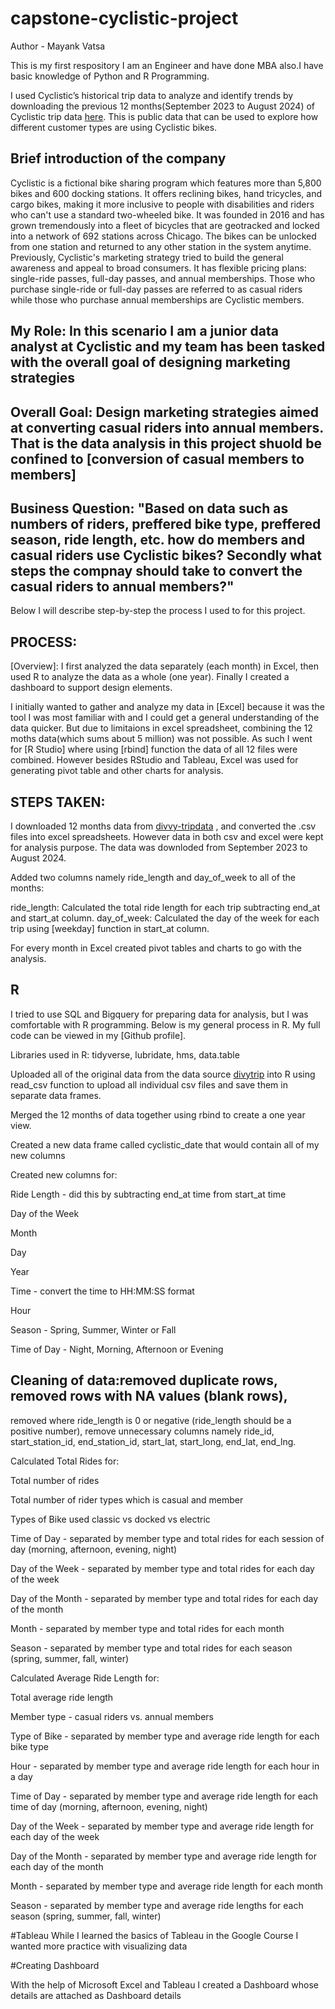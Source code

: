 # capstone-cyclistic-project

Author - Mayank Vatsa

This is my first respository
I am an Engineer and have done MBA also.I have basic knowledge of Python and R Programming.



I used Cyclistic’s historical trip data to analyze and identify trends by downloading the previous 12 months(September 2023 to August 2024) of Cyclistic trip data [here](https://divvy-tripdata.s3.amazonaws.com/index.html).  This is public data that can be used to explore how different customer types are using Cyclistic bikes. 

## Brief introduction of the company

Cyclistic is a fictional bike sharing program which features more than 5,800 bikes and 600 docking stations. It offers reclining bikes, hand tricycles, and cargo bikes, making it more inclusive to people with disabilities and riders who can't use a standard two-wheeled bike. It was founded in 2016 and has grown tremendously into a fleet of bicycles that are geotracked and locked into a network of 692 stations across Chicago. The bikes can be unlocked from one station and returned to any other station in the system anytime.
Previously, Cyclistic's marketing strategy tried to build the general awareness and appeal to broad consumers. It has flexible pricing plans: single-ride passes, full-day passes, and annual memberships. Those who purchase single-ride or full-day passes are referred to as casual riders while those who purchase annual memberships are Cyclistic members. 

## My Role: In this scenario I am a junior data analyst at Cyclistic and my team has been tasked with the overall goal of designing marketing strategies 


## Overall Goal: Design marketing strategies aimed at converting casual riders into annual members. That is the data analysis in this project shuold be confined to [conversion of casual members to members]


## Business Question: "Based on data such as numbers of riders, preffered bike type, preffered season, ride length, etc. how do members and casual riders use Cyclistic bikes? Secondly what steps the compnay should take to convert the casual riders to annual members?"


Below I will describe step-by-step the process I used to for this project. 



## PROCESS:
[Overview]: I first analyzed the data separately (each month) in Excel, then used R to analyze the data as a whole (one year). Finally I created a dashboard to support design elements.

I initially wanted to gather and analyze my data in [Excel] because it was the tool I was most familiar with and I could get a general understanding of the data quicker. But due to limitaions in excel spreadsheet, combining the 12 moths data(which sums about 5 million) was not possible. As such I went for [R Studio] where using [rbind] function the data of all 12 files were combined.
However besides RStudio and Tableau, Excel was used for generating pivot table and other charts for analysis.

## STEPS TAKEN:
I downloaded 12 months data from [divvy-tripdata](https://www.google.com) , and converted the .csv files into excel spreadsheets. However data in both csv and excel were kept for analysis purpose. The data was downloded from September 2023 to August 2024. 

Added two columns namely ride_length and day_of_week to all of the months:

ride_length:
Calculated the total ride length for each trip subtracting end_at and  start_at column.
day_of_week:
Calculated the day of the week for each trip using [weekday] function in start_at column. 

For every month in Excel created pivot tables and charts to go with the analysis.

## R 
I tried to use SQL and Bigquery for preparing data for analysis, but I was comfortable with R programming. Below is my general process in R. My full code can be viewed in my [Github profile].

Libraries used in R: tidyverse, lubridate, hms, data.table 

Uploaded all of the original data from the data source [divytrip](https://www.google.com)  into R using read_csv function to upload all individual csv files and save them in separate data frames. 

Merged the 12 months of data together using rbind to create a one year view.

Created a new data frame called cyclistic_date that would contain all of my new columns 

Created new columns for:

Ride Length - did this by subtracting end_at time from start_at time

Day of the Week 

Month 

Day 

Year

Time - convert the time to HH:MM:SS format

Hour 

Season - Spring, Summer, Winter or Fall

Time of Day - Night, Morning, Afternoon or Evening

## Cleaning of data:removed duplicate rows, removed rows with NA values (blank rows),
removed where ride_length is 0 or negative (ride_length should be a positive number),
remove unnecessary columns  namely ride_id, start_station_id, end_station_id, start_lat, start_long, end_lat, end_lng.

Calculated Total Rides for:

Total number of rides

Total number of rider types which is casual and member

Types of Bike used classic vs docked vs electric


Time of Day - separated by member type and total rides for each session of day (morning, afternoon, evening, night)

Day of the Week - separated by member type and total rides for each day of the week

Day of the Month - separated by member type and total rides for each day of the month

Month - separated by member type and total rides for each month

Season - separated by member type and total rides for each season (spring,  summer, fall, winter)

Calculated Average Ride Length for:

Total average ride length

Member type - casual riders vs. annual members 

Type of Bike - separated by member type and average ride length for each bike type

Hour - separated by member type and average ride length for each hour in a day

Time of Day - separated by member type and average ride length for each time of day (morning, afternoon, evening, night)

Day of the Week - separated by member type and average ride length for each day of the week

Day of the Month - separated by member type and average ride length for each day of the month

Month - separated by member type and average ride length for each month

Season - separated by member type and average ride lengths for each season (spring,  summer, fall, winter)

#Tableau 
While I learned the basics of Tableau in the Google Course I wanted more practice with visualizing data

#Creating Dashboard

With the help of Microsoft Excel and Tableau I created a Dashboard whose details are attached as Dashboard details

 

